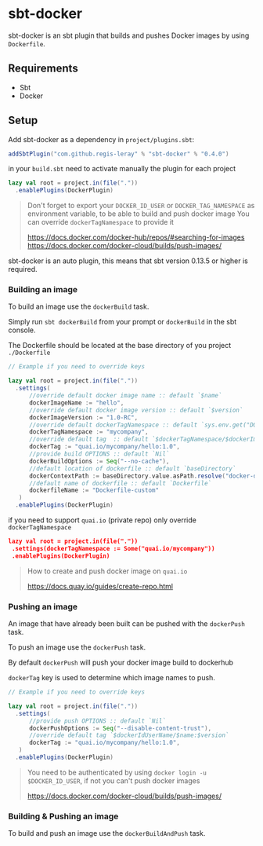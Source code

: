# sbt-docker

sbt-docker is an sbt plugin that builds and pushes Docker images by using `Dockerfile`.


Requirements
------------
* Sbt
* Docker

Setup
-----

Add sbt-docker as a dependency in `project/plugins.sbt`:
```scala
addSbtPlugin("com.github.regis-leray" % "sbt-docker" % "0.4.0")
```
in your `build.sbt` need to activate manually the plugin for each project

```scala
lazy val root = project.in(file("."))
  .enablePlugins(DockerPlugin)
```

> Don't forget to export your `DOCKER_ID_USER` or `DOCKER_TAG_NAMESPACE` as environment variable, to be able to build and push docker image
> You can override `dockerTagNamespace` to provide it
> 
> https://docs.docker.com/docker-hub/repos/#searching-for-images
> https://docs.docker.com/docker-cloud/builds/push-images/

sbt-docker is an auto plugin, this means that sbt version 0.13.5 or higher is required.

### Building an image

To build an image use the `dockerBuild` task.

Simply run `sbt dockerBuild` from your prompt or `dockerBuild` in the sbt console.

The Dockerfile should be located at the base directory of you project `./Dockerfile` 

```scala
// Example if you need to override keys

lazy val root = project.in(file("."))
  .settings(
      //override default docker image name :: default `$name`
      dockerImageName := "hello",
      //override default docker image version :: default `$version`
      dockerImageVersion := "1.0-RC",
      //override default dockerTagNamespace :: default `sys.env.get("DOCKER_ID_USER") or sys.env.get("DOCKER_TAG_NAMESPACE")`     
      dockerTagNamespace := "mycompany",
      //override default tag  :: default `$dockerTagNamespace/$dockerImageName:$dockerImageVersion`
      dockerTag := "quai.io/mycompany/hello:1.0",     
      //provide build OPTIONS :: default `Nil`
      dockerBuildOptions := Seq("--no-cache"),
      //default location of dockerfile :: default `baseDirectory`
      dockerContextPath := baseDirectory.value.asPath.resolve("docker-dir"),
      //default name of dockerfile :: default `Dockerfile`
      dockerfileName := "Dockerfile-custom"
   )
  .enablePlugins(DockerPlugin)
```

if you need to support `quai.io` (private repo) only override `dockerTagNamespace`

```json
lazy val root = project.in(file(".")) 
 .settings(dockerTagNamespace := Some("quai.io/mycompany"))
 .enablePlugins(DockerPlugin)
```
> How to create and push docker image on `quai.io`
>
> https://docs.quay.io/guides/create-repo.html

### Pushing an image

An image that have already been built can be pushed with the `dockerPush` task.

To push an image use the `dockerPush` task.

By default `dockerPush` will push your docker image build to dockerhub

`dockerTag` key is used to determine which image names to push.

```scala
// Example if you need to override keys

lazy val root = project.in(file("."))
  .settings(
      //provide push OPTIONS :: default `Nil`
      dockerPushOptions := Seq("--disable-content-trust"),
      //override default tag `$dockerIdUserName/$name:$version`
      dockerTag := "quai.io/mycompany/hello:1.0", 
   )
  .enablePlugins(DockerPlugin)
```

> You need to be authenticated by using `docker login -u $DOCKER_ID_USER`, if not you can't push docker images
> 
> https://docs.docker.com/docker-cloud/builds/push-images/

### Building & Pushing an image

To build and push an image use the `dockerBuildAndPush` task.
